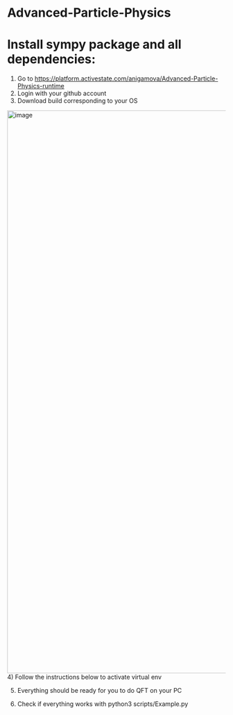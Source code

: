 # Advanced-Particle-Physics

# Install sympy package and all dependencies:
  1) Go to https://platform.activestate.com/anigamova/Advanced-Particle-Physics-runtime 
  2) Login with your github account 
  3) Download build corresponding to your OS
  <img width="1296" alt="image" src="https://user-images.githubusercontent.com/16112669/193407561-70fc8177-4593-4011-b978-ebcd87712804.png">
  4) Follow the instructions below to activate virtual env
  
  5) Everything should be ready for you to do QFT on your PC
  
  6) Check if everything works with 
    python3 scripts/Example.py 
  
